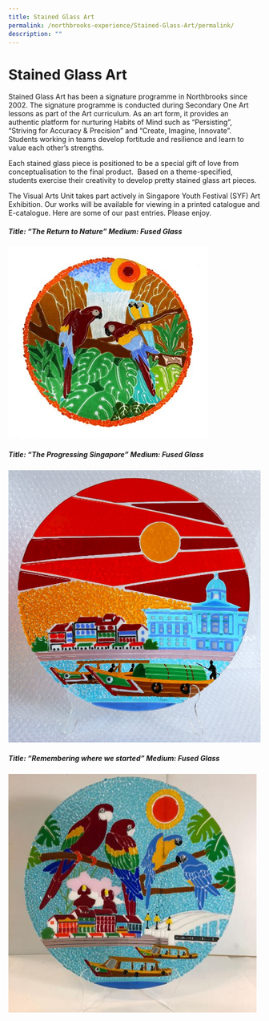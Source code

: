 ```yaml
---
title: Stained Glass Art
permalink: /northbrooks-experience/Stained-Glass-Art/permalink/
description: ""
---
```

Stained Glass Art
=================

Stained Glass Art has been a signature programme in Northbrooks since 2002. The signature programme is conducted during Secondary One Art lessons as part of the Art curriculum. As an art form, it provides an authentic platform for nurturing Habits of Mind such as “Persisting”, “Striving for Accuracy & Precision” and “Create, Imagine, Innovate”. Students working in teams develop fortitude and resilience and learn to value each other’s strengths.

  

Each stained glass piece is positioned to be a special gift of love from conceptualisation to the final product.  Based on a theme-specified, students exercise their creativity to develop pretty stained glass art pieces.

  

The Visual Arts Unit takes part actively in Singapore Youth Festival (SYF) Art Exhibition. Our works will be available for viewing in a printed catalogue and E-catalogue. Here are some of our past entries. Please enjoy.




##### Title: “The Return to Nature” Medium: Fused Glass
![](/images/Stain%20Glass%201.jpeg)




##### Title: “The Progressing Singapore” Medium: Fused Glass 
![](/images/Stain%20Glass%202.jpeg)


##### Title: “Remembering where we started” Medium: Fused Glass
![](/images/Stain%20Glass%203.jpeg)

